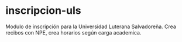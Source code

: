 # inscripcion-uls
Modulo de inscripción para la Universidad Luterana Salvadoreña. Crea recibos con NPE, crea horarios según carga academica.
